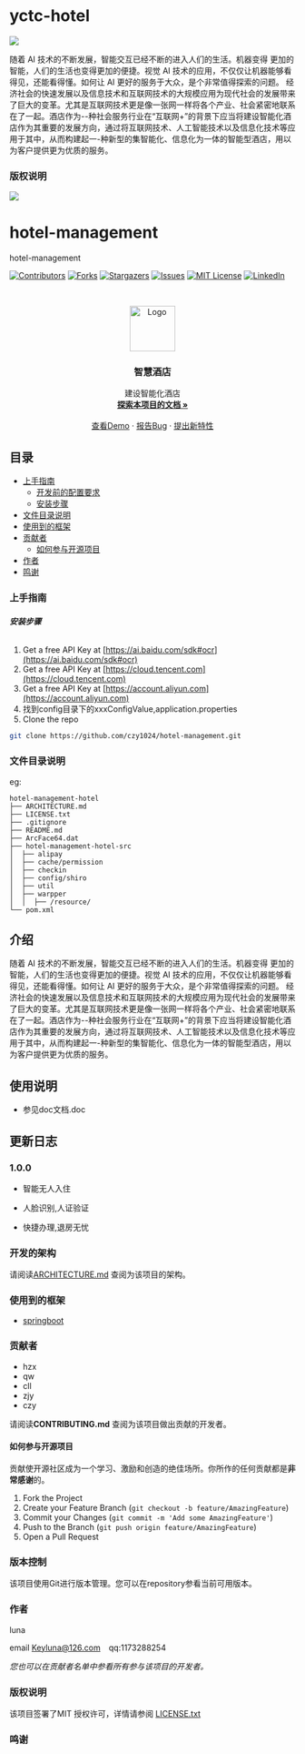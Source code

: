 # yctc-hotel
![](https://img.shields.io/badge/yctc--hotel-1.0.0--SNAPSHOT-brightgreen)

随着 AI 技术的不断发展，智能交互已经不断的进入人们的生活。机器变得
更加的智能，人们的生活也变得更加的便捷。视觉 AI 技术的应用，不仅仅让机器能够看得见，还能看得懂。如何让 AI 更好的服务于大众，是个非常值得探索的问题。
经济社会的快速发展以及信息技术和互联网技术的大规模应用为现代社会的发展带来了巨大的变革。尤其是互联网技术更是像一张网一样将各个产业、社会紧密地联系在了一起。酒店作为--种社会服务行业在“互联网+”的背景下应当将建设智能化酒店作为其重要的发展方向，通过将互联网技术、人工智能技术以及信息化技术等应用于其中，从而构建起一-种新型的集智能化、信息化为一体的智能型酒店，用以为客户提供更为优质的服务。




### 版权说明
![](https://img.shields.io/badge/License-GPL3.0-brightgreen)




# hotel-management

hotel-management

<!-- PROJECT SHIELDS -->

[![Contributors][contributors-shield]][contributors-url]
[![Forks][forks-shield]][forks-url]
[![Stargazers][stars-shield]][stars-url]
[![Issues][issues-shield]][issues-url]
[![MIT License][license-shield]][license-url]
[![LinkedIn][linkedin-shield]][linkedin-url]

<!-- PROJECT LOGO -->
<br />

<p align="center">
  <a href="https://github.com/czy1024/hotel-management/">
    <img src="https://i.loli.net/2020/07/28/5MzIVArBZyp8NgX.png" alt="Logo" width="80" height="80">
  </a>

  <h3 align="center">智慧酒店</h3>
  <p align="center">
    建设智能化酒店
    <br />
    <a href="https://github.com/czy1024/hotel-management"><strong>探索本项目的文档 »</strong></a>
    <br />
    <br />
    <a href="">查看Demo</a>
    ·
    <a href="">报告Bug</a>
    ·
    <a href="https://github.com/czy1024/hotel-management/issues">提出新特性</a>
  </p>

</p>


 
## 目录

- [上手指南](#上手指南)
  - [开发前的配置要求](#开发前的配置要求)
  - [安装步骤](#安装步骤)
- [文件目录说明](#文件目录说明)
- [使用到的框架](#使用到的框架)
- [贡献者](#贡献者)
  - [如何参与开源项目](#如何参与开源项目)
- [作者](#作者)
- [鸣谢](#鸣谢)

### 上手指南


###### **安装步骤**

1. Get a free API Key at [https://ai.baidu.com/sdk#ocr](https://ai.baidu.com/sdk#ocr)
2. Get a free API Key at [https://cloud.tencent.com](https://cloud.tencent.com)
3. Get a free API Key at [https://account.aliyun.com](https://account.aliyun.com)
4. 找到config目录下的xxxConfigValue,application.properties
5. Clone the repo

```sh
git clone https://github.com/czy1024/hotel-management.git
```

### 文件目录说明
eg:

```
hotel-management-hotel
├── ARCHITECTURE.md
├── LICENSE.txt
├── .gitignore
├── README.md
├── ArcFace64.dat
├── hotel-management-hotel-src
│  ├── alipay
│  ├── cache/permission
│  ├── checkin
│  ├── config/shiro
│  ├── util
│  ├── warpper
│  │  ├── /resource/
└── pom.xml

```
##  介绍

随着 AI 技术的不断发展，智能交互已经不断的进入人们的生活。机器变得
更加的智能，人们的生活也变得更加的便捷。视觉 AI 技术的应用，不仅仅让机器能够看得见，还能看得懂。如何让 AI 更好的服务于大众，是个非常值得探索的问题。
经济社会的快速发展以及信息技术和互联网技术的大规模应用为现代社会的发展带来了巨大的变革。尤其是互联网技术更是像一张网一样将各个产业、社会紧密地联系在了一起。酒店作为--种社会服务行业在“互联网+”的背景下应当将建设智能化酒店作为其重要的发展方向，通过将互联网技术、人工智能技术以及信息化技术等应用于其中，从而构建起一-种新型的集智能化、信息化为一体的智能型酒店，用以为客户提供更为优质的服务。



## 使用说明

+ 参见doc文档.doc


## 更新日志

### 1.0.0

+ 智能无人入住

+ 人脸识别,人证验证

+ 快捷办理,退房无忧

### 开发的架构 

请阅读[ARCHITECTURE.md](https://github.com/czy1024/hotel-management/blob/master/ARCHITECTURE.md) 查阅为该项目的架构。


### 使用到的框架

- [springboot](https://spring.io/)

### 贡献者

- hzx
- qw
- cll
- zjy
- czy

请阅读**CONTRIBUTING.md** 查阅为该项目做出贡献的开发者。

#### 如何参与开源项目

贡献使开源社区成为一个学习、激励和创造的绝佳场所。你所作的任何贡献都是**非常感谢**的。


1. Fork the Project
2. Create your Feature Branch (`git checkout -b feature/AmazingFeature`)
3. Commit your Changes (`git commit -m 'Add some AmazingFeature'`)
4. Push to the Branch (`git push origin feature/AmazingFeature`)
5. Open a Pull Request



### 版本控制

该项目使用Git进行版本管理。您可以在repository参看当前可用版本。

### 作者

luna

email Keyluna@126.com  &ensp; qq:1173288254


 *您也可以在贡献者名单中参看所有参与该项目的开发者。*

### 版权说明

该项目签署了MIT 授权许可，详情请参阅 [LICENSE.txt](https://github.com/czy1024/hotel-management/blob/master/LICENSE)

### 鸣谢[]()



<!-- links -->
[your-project-path]:czy1024/hotel-management
[contributors-shield]: https://img.shields.io/github/contributors/czy1024/hotel-management.svg?style=flat-square
[contributors-url]: https://github.com/czy1024/hotel-management/graphs/contributors
[forks-shield]: https://img.shields.io/github/forks/czy1024/hotel-management.svg?style=flat-square
[forks-url]: https://github.com/czy1024/hotel-management/network/members
[stars-shield]: https://img.shields.io/github/stars/czy1024/hotel-management.svg?style=flat-square
[stars-url]: https://github.com/czy1024/hotel-management/stargazers
[issues-shield]: https://img.shields.io/github/issues/czy1024/hotel-management.svg?style=flat-square
[issues-url]: https://img.shields.io/github/issues/czy1024/hotel-management.svg
[license-shield]: https://img.shields.io/github/license/czy1024/hotel-management.svg?style=flat-square
[license-url]: https://github.com/czy1024/hotel-management/blob/master/LICENSE.txt
[linkedin-shield]: https://img.shields.io/badge/-LinkedIn-black.svg?style=flat-square&logo=linkedin&colorB=555
[linkedin-url]: https://linkedin.com/in/hotel-management




